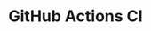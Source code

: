 # GitHub Actions CI

































































































































































































































































































































































































